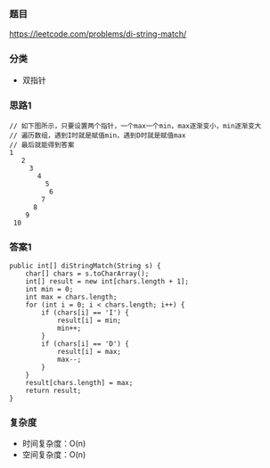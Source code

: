 ### 题目
https://leetcode.com/problems/di-string-match/

### 分类
* 双指针

### 思路1
```
// 如下图所示，只要设置两个指针，一个max一个min，max逐渐变小，min逐渐变大
// 遍历数组，遇到I时就是赋值min，遇到D时就是赋值max
// 最后就能得到答案
1  
   2
     3
       4
         5
          6
        7
      8
    9
 10
```

### 答案1
```
public int[] diStringMatch(String s) {
    char[] chars = s.toCharArray();
    int[] result = new int[chars.length + 1];
    int min = 0;
    int max = chars.length;
    for (int i = 0; i < chars.length; i++) {
        if (chars[i] == 'I') {
            result[i] = min;
            min++;
        }
        if (chars[i] == 'D') {
            result[i] = max;
            max--;
        }
    }
    result[chars.length] = max;
    return result;
}
```

### 复杂度
* 时间复杂度：O(n)
* 空间复杂度：O(n)
